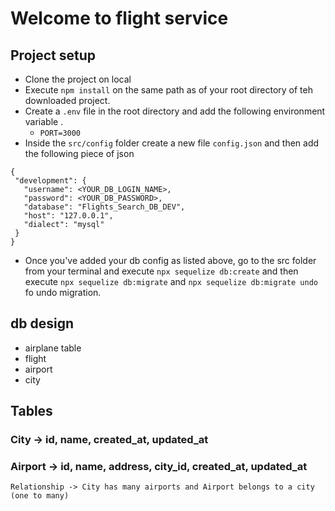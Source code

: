 
# Welcome to flight service

## Project setup
 - Clone the project on local
 - Execute `npm install` on the same path as of your root directory of teh downloaded project.
 - Create a `.env` file in the root directory and add the following environment variable .
    - `PORT=3000`
 - Inside the `src/config` folder create a new file `config.json` and then add the following piece of json

 ```
 {
  "development": {
    "username": <YOUR_DB_LOGIN_NAME>,
    "password": <YOUR_DB_PASSWORD>,
    "database": "Flights_Search_DB_DEV",
    "host": "127.0.0.1",
    "dialect": "mysql"
  }
}

 ```

 - Once you've added your db config as listed above, go to the src folder from your terminal and execute `npx sequelize db:create` and then execute `npx sequelize db:migrate` and `npx sequelize db:migrate undo ` fo undo migration.

 ## db design
  - airplane table
  - flight
  - airport
  - city

## Tables

### City -> id, name, created_at, updated_at
### Airport -> id, name, address, city_id, created_at, updated_at
    Relationship -> City has many airports and Airport belongs to a city (one to many)






